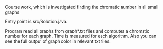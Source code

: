 Course work, which is investigated finding the chromatic number in all small graphs.

Entry point is src/Solution.java.

Program read all graphs from graph*.txt files and computes a chromatic number for each graph. Time is measured for each algorithm. Also you can see the full output of graph color in relevant txt files.